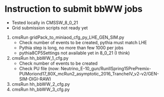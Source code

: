 Instruction to submit bbWW jobs
 =======
   * Tested locally in CMSSW_8_0_21
   * Grid submission scripts not ready yet
1. cmsRun gridPack_to_miniaod_cfg_py_LHE_GEN_SIM.py
    * Check number of events to be created, pythia must match LHE
    * Pythia step is long, no more than few 1000 per jobs
    * pythia8CP5Settings not available yet in 8_0_21 (I think)
2. cmsRun hh_bbWW_1_cfg.py
    * Check number of events to be created
    * Check PU file (now: Neutrino_E-10_gun/RunIISpring15PrePremix-PUMoriond17_80X_mcRun2_asymptotic_2016_TrancheIV_v2-v2/GEN-SIM-DIGI-RAW)
3. cmsRun hh_bbWW_2_cfg.py
4. cmsRun hh_bbWW_3_cfg.py
